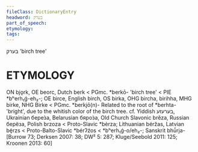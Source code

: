 ```yaml
---
fileClass: DictionaryEntry
headword: בערק
part_of_speech: 
etymology: 
tags: 
---
```

בערק
'birch tree'

ETYMOLOGY
===========
ON bjǫrk, OE beorc, Dutch berk < PGmc. *berkō- 'birch tree' < PIE *bʰerh₁ǵ-eh₂-; OE birce, English birch, OS birka, OHG bircha, birihha, MHG birke, NHG Birke < PGmc. *berkjō(n)-
Related to the root of *berhta- 'bright', due to the whitish color of the birch tree.
cf. Yiddish בערעזע, Ukrainian бере́за, Belarusian бяро́за, Old Church Slavonic brěza, Russian берёза, Polish brzoza < Proto-Slavic *bèrza; Lithuanian béržas, Latvian bȩ̃rzs < Proto-Balto-Slavic *bérʔźos  < *bʰerh₁ǵ-o/eh₂-; Sanskrit bhū́rja-
[Burrow 73; Derksen 2007: 38; DW² 5: 287; Kluge/Seebold 2011: 125; Kroonen 2013: 60]